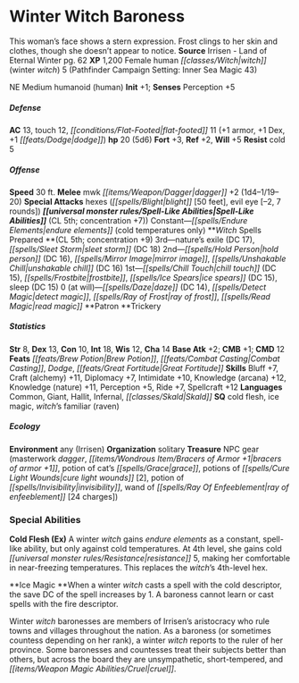 ﻿---
cssclass: [monsters]

---

# Winter Witch Baroness
This woman’s face shows a stern expression. Frost clings to her skin and clothes, though she doesn’t appear to notice.
**Source** Irrisen - Land of Eternal Winter pg. 62
**XP** 1,200
Female human _[[classes/Witch|witch]]_ (winter _witch_) 5 (Pathfinder Campaign Setting: Inner Sea Magic 43)

NE Medium humanoid (human)
**Init** +1; **Senses** Perception +5

##### Defense

**AC** 13, touch 12, _[[conditions/Flat-Footed|flat-footed]]_ 11 (+1 armor, +1 Dex, +1 _[[feats/Dodge|dodge]]_)
**hp** 20 (5d6)
**Fort** +3, **Ref** +2, **Will** +5
**Resist** cold 5

##### Offense
**Speed** 30 ft.
**Melee** mwk _[[items/Weapon/Dagger|dagger]]_ +2 (1d4–1/19–20)
**Special Attacks** hexes (_[[spells/Blight|blight]]_ [50 feet], evil eye [–2, 7 rounds])
**_[[universal monster rules/Spell-Like Abilities|Spell-Like Abilities]]_** (CL 5th; concentration +7))
Constant—_[[spells/Endure Elements|endure elements]]_ (cold temperatures only)
**_Witch_ Spells Prepared **(CL 5th; concentration +9)
3rd—nature’s exile (DC 17), _[[spells/Sleet Storm|sleet storm]]_ (DC 18)
2nd—_[[spells/Hold Person|hold person]]_ (DC 16), _[[spells/Mirror Image|mirror image]]_, _[[spells/Unshakable Chill|unshakable chill]]_ (DC 16)
1st—_[[spells/Chill Touch|chill touch]]_ (DC 15), _[[spells/Frostbite|frostbite]]_, _[[spells/Ice Spears|ice spears]]_ (DC 15), sleep (DC 15)
0 (at will)—_[[spells/Daze|daze]]_ (DC 14), _[[spells/Detect Magic|detect magic]]_, _[[spells/Ray of Frost|ray of frost]]_, _[[spells/Read Magic|read magic]]_
**Patron **Trickery

##### Statistics
**Str** 8, **Dex** 13, **Con** 10, **Int** 18, **Wis** 12, **Cha** 14
**Base Atk** +2; **CMB** +1; **CMD** 12
**Feats** _[[feats/Brew Potion|Brew Potion]]_, _[[feats/Combat Casting|Combat Casting]]_, _Dodge_, _[[feats/Great Fortitude|Great Fortitude]]_
**Skills** Bluff +7, Craft (alchemy) +11, Diplomacy +7, Intimidate +10, Knowledge (arcana) +12, Knowledge (nature) +11, Perception +5, Ride +7, Spellcraft +12
**Languages** Common, Giant, Hallit, Infernal, _[[classes/Skald|Skald]]_
**SQ** cold flesh, ice magic, _witch_’s familiar (raven)

##### Ecology

**Environment** any (Irrisen)
**Organization** solitary
**Treasure** NPC gear (masterwork _dagger_, _[[items/Wondrous Item/Bracers of Armor +1|bracers of armor +1]]_, potion of cat’s _[[spells/Grace|grace]]_, potions of _[[spells/Cure Light Wounds|cure light wounds]]_ [2], potion of _[[spells/Invisibility|invisibility]]_, wand of _[[spells/Ray Of Enfeeblement|ray of enfeeblement]]_ [24 charges])

### Special Abilities

**Cold Flesh (Ex)** A winter _witch_ gains _endure elements_ as a constant, spell-like ability, but only against cold temperatures. At 4th level, she gains cold _[[universal monster rules/Resistance|resistance]]_ 5, making her comfortable in near-freezing temperatures. This replaces the _witch_’s 4th-level hex.

**Ice Magic **When a winter _witch_ casts a spell with the cold descriptor, the save DC of the spell increases by 1. A baroness cannot learn or cast spells with the fire descriptor.

Winter _witch_ baronesses are members of Irrisen’s aristocracy who rule towns and villages throughout the nation. As a baroness (or sometimes countess depending on her rank), a winter _witch_ reports to the ruler of her province. Some baronesses and countesses treat their subjects better than others, but across the board they are unsympathetic, short-tempered, and _[[items/Weapon Magic Abilities/Cruel|cruel]]_.